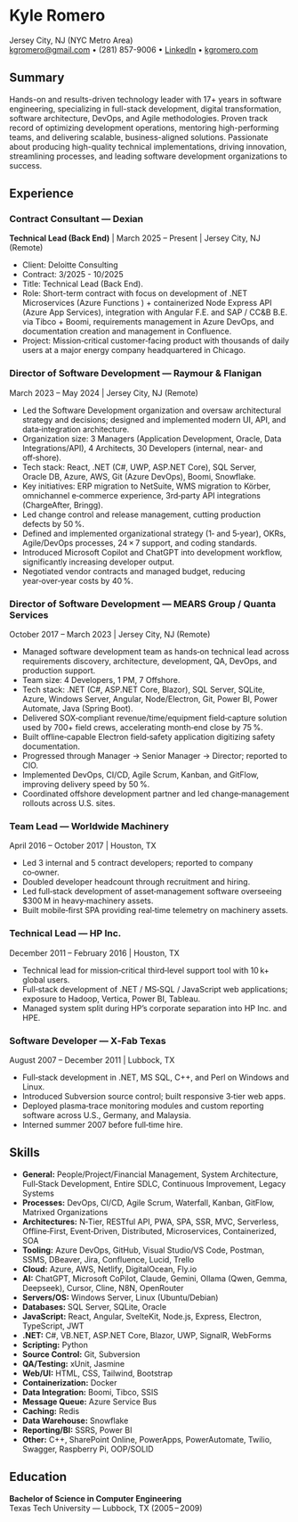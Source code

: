 # Kyle Romero
Jersey City, NJ (NYC Metro Area)  
kgromero@gmail.com • (281) 857-9006 • [LinkedIn](https://www.linkedin.com/in/kyleromero) • [kgromero.com](https://kgromero.com)

## Summary
Hands-on and results-driven technology leader with 17+ years in software engineering, specializing in full-stack development, digital transformation, software architecture, DevOps, and Agile methodologies. Proven track record of optimizing development operations, mentoring high-performing teams, and delivering scalable, business-aligned solutions. Passionate about producing high-quality technical implementations, driving innovation, streamlining processes, and leading software development organizations to success.

## Experience
### Contract Consultant — Dexian  
**Technical Lead (Back End)** | March 2025 – Present | Jersey City, NJ (Remote)  
- Client: Deloitte Consulting
- Contract: 3/2025 - 10/2025
- Title: Technical Lead (Back End).
- Role: Short-term contract with focus on development of .NET Microservices (Azure Functions ) + containerized Node Express API (Azure App Services), integration with Angular F.E. and SAP / CC&B B.E. via Tibco + Boomi, requirements management in Azure DevOps, and documentation creation and management in Confluence.
- Project: Mission‑critical customer‑facing product with thousands of daily users at a major energy company headquartered in Chicago.  

### Director of Software Development — Raymour & Flanigan  
March 2023 – May 2024 | Jersey City, NJ (Remote)  
- Led the Software Development organization and oversaw architectural strategy and decisions; designed and implemented modern UI, API, and data‑integration architecture.  
- Organization size: 3 Managers (Application Development, Oracle, Data Integrations/API), 4 Architects, 30 Developers (internal, near‑ and off‑shore).  
- Tech stack: React, .NET (C#, UWP, ASP.NET Core), SQL Server, Oracle DB, Azure, AWS, Git (Azure DevOps), Boomi, Snowflake.  
- Key initiatives: ERP migration to NetSuite, WMS migration to Körber, omnichannel e‑commerce experience, 3rd‑party API integrations (ChargeAfter, Bringg).  
- Led change control and release management, cutting production defects by 50 %.  
- Defined and implemented organizational strategy (1‑ and 5‑year), OKRs, Agile/DevOps processes, 24 × 7 support, and coding standards.  
- Introduced Microsoft Copilot and ChatGPT into development workflow, significantly increasing developer output.  
- Negotiated vendor contracts and managed budget, reducing year‑over‑year costs by 40 %.  

### Director of Software Development — MEARS Group / Quanta Services  
October 2017 – March 2023 | Jersey City, NJ (Remote)  
- Managed software development team as hands‑on technical lead across requirements discovery, architecture, development, QA, DevOps, and production support.  
- Team size: 4 Developers, 1 PM, 7 Offshore.  
- Tech stack: .NET (C#, ASP.NET Core, Blazor), SQL Server, SQLite, Azure, Windows Server, Angular, Node/Electron, Git, Power BI, Power Automate, Java (Spring Boot).  
- Delivered SOX‑compliant revenue/time/equipment field‑capture solution used by 700+ field crews, accelerating month‑end close by 75 %.  
- Built offline‑capable Electron field‑safety application digitizing safety documentation.  
- Progressed through Manager → Senior Manager → Director; reported to CIO.  
- Implemented DevOps, CI/CD, Agile Scrum, Kanban, and GitFlow, improving delivery speed by 50 %.  
- Coordinated offshore development partner and led change‑management rollouts across U.S. sites.  

### Team Lead — Worldwide Machinery  
April 2016 – October 2017 | Houston, TX  
- Led 3 internal and 5 contract developers; reported to company co‑owner.  
- Doubled developer headcount through recruitment and hiring.  
- Led full‑stack development of asset‑management software overseeing $300 M in heavy‑machinery assets.  
- Built mobile‑first SPA providing real‑time telemetry on machinery assets.  

### Technical Lead — HP Inc.  
December 2011 – February 2016 | Houston, TX  
- Technical lead for mission‑critical third‑level support tool with 10 k+ global users.  
- Full‑stack development of .NET / MS‑SQL / JavaScript web applications; exposure to Hadoop, Vertica, Power BI, Tableau.  
- Managed system split during HP’s corporate separation into HP Inc. and HPE.  

### Software Developer — X‑Fab Texas  
August 2007 – December 2011 | Lubbock, TX  
- Full‑stack development in .NET, MS SQL, C++, and Perl on Windows and Linux.  
- Introduced Subversion source control; built responsive 3‑tier web apps.  
- Deployed plasma‑trace monitoring modules and custom reporting software across U.S., Germany, and Malaysia.  
- Interned summer 2007 before full‑time hire.  

## Skills
- **General:** People/Project/Financial Management, System Architecture, Full‑Stack Development, Entire SDLC, Continuous Improvement, Legacy Systems  
- **Processes:** DevOps, CI/CD, Agile Scrum, Waterfall, Kanban, GitFlow, Matrixed Organizations  
- **Architectures:** N‑Tier, RESTful API, PWA, SPA, SSR, MVC, Serverless, Offline‑First, Event‑Driven, Distributed, Microservices, Containerized, SOA  
- **Tooling:** Azure DevOps, GitHub, Visual Studio/VS Code, Postman, SSMS, DBeaver, Jira, Confluence, Lucid, Trello  
- **Cloud:** Azure, AWS, Netlify, DigitalOcean, Fly.io  
- **AI:** ChatGPT, Microsoft CoPilot, Claude, Gemini, Ollama (Qwen, Gemma, Deepseek), Cursor, Cline, N8N, OpenRouter 
- **Servers/OS:** Windows Server, Linux (Ubuntu/Debian)  
- **Databases:** SQL Server, SQLite, Oracle  
- **JavaScript:** React, Angular, SvelteKit, Node.js, Express, Electron, TypeScript, JWT  
- **.NET:** C#, VB.NET, ASP.NET Core, Blazor, UWP, SignalR, WebForms  
- **Scripting:** Python  
- **Source Control:** Git, Subversion  
- **QA/Testing:** xUnit, Jasmine  
- **Web/UI:** HTML, CSS, Tailwind, Bootstrap  
- **Containerization:** Docker  
- **Data Integration:** Boomi, Tibco, SSIS  
- **Message Queue:** Azure Service Bus  
- **Caching:** Redis  
- **Data Warehouse:** Snowflake  
- **Reporting/BI:** SSRS, Power BI  
- **Other:** C++, SharePoint Online, PowerApps, PowerAutomate, Twilio, Swagger, Raspberry Pi, OOP/SOLID  

## Education
**Bachelor of Science in Computer Engineering**  
Texas Tech University — Lubbock, TX (2005 – 2009)
